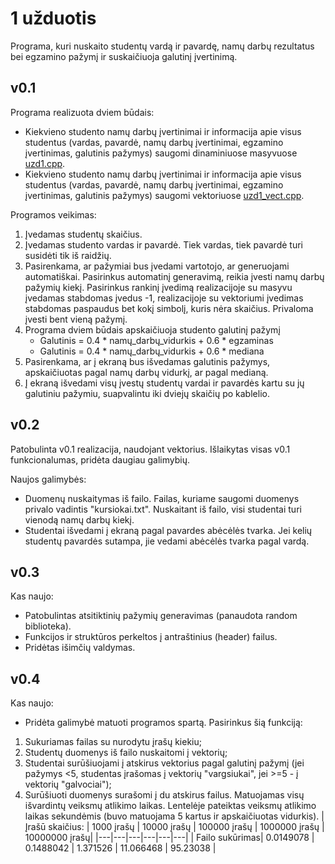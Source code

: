 # 1 užduotis

Programa, kuri nuskaito studentų vardą ir pavardę, namų darbų rezultatus bei egzamino pažymį ir suskaičiuoja galutinį įvertinimą.

## v0.1

Programa realizuota dviem būdais:
- Kiekvieno studento namų darbų įvertinimai ir informacija apie visus studentus (vardas, pavardė, namų darbų įvertinimai, egzamino įvertinimas, galutinis pažymys) saugomi dinaminiuose masyvuose [uzd1.cpp](https://github.com/mantasbil/1-uzduotis/blob/v0.1/uzd1/uzd1.cpp).
- Kiekvieno studento namų darbų įvertinimai ir informacija apie visus studentus (vardas, pavardė, namų darbų įvertinimai, egzamino įvertinimas, galutinis pažymys) saugomi vektoriuose [uzd1_vect.cpp](https://github.com/mantasbil/1-uzduotis/blob/v0.1/uzd1_vect/uzd1_vect.cpp).

Programos veikimas:
1. Įvedamas studentų skaičius.
2. Įvedamas studento vardas ir pavardė. Tiek vardas, tiek pavardė turi susidėti tik iš raidžių.
3. Pasirenkama, ar pažymiai bus įvedami vartotojo, ar generuojami automatiškai. Pasirinkus automatinį generavimą, reikia įvesti namų darbų pažymių kiekį. Pasirinkus rankinį įvedimą realizacijoje su masyvu įvedamas stabdomas įvedus -1, realizacijoje su vektoriumi įvedimas stabdomas paspaudus bet kokį simbolį, kuris nėra skaičius. Privaloma įvesti bent vieną pažymį.
4. Programa dviem būdais apskaičiuoja studento galutinį pažymį
   - Galutinis = 0.4 * namų_darbų_vidurkis + 0.6 * egzaminas
   - Galutinis = 0.4 * namų_darbų_vidurkis + 0.6 * mediana
5. Pasirenkama, ar į ekraną bus išvedamas galutinis pažymys, apskaičiuotas pagal namų darbų vidurkį, ar pagal medianą.
6. Į ekraną išvedami visų įvestų studentų vardai ir pavardės kartu su jų galutiniu pažymiu, suapvalintu iki dviejų skaičių po kablelio.

## v0.2

Patobulinta v0.1 realizacija, naudojant vektorius. Išlaikytas visas v0.1 funkcionalumas, pridėta daugiau galimybių.

Naujos galimybės:
- Duomenų nuskaitymas iš failo. Failas, kuriame saugomi duomenys privalo vadintis "kursiokai.txt". Nuskaitant iš failo, visi studentai turi vienodą namų darbų kiekį.
- Studentai išvedami į ekraną pagal pavardes abėcėlės tvarka. Jei kelių studentų pavardės sutampa, jie vedami abėcėlės tvarka pagal vardą.

## v0.3

Kas naujo:
- Patobulintas atsitiktinių pažymių generavimas (panaudota random biblioteka).
- Funkcijos ir struktūros perkeltos į antraštinius (header) failus.
- Pridėtas išimčių valdymas.

## v0.4

Kas naujo:
- Pridėta galimybė matuoti programos spartą. Pasirinkus šią funkciją:
1. Sukuriamas failas su nurodytu įrašų kiekiu;
2. Studentų duomenys iš failo nuskaitomi į vektorių;
3. Studentai surūšiuojami į atskirus vektorius pagal galutinį pažymį (jei pažymys <5, studentas įrašomas į vektorių "vargsiukai", jei >=5 - į vektorių "galvociai");
4. Surūšiuoti duomenys surašomi į du atskirus failus.
Matuojamas visų išvardintų veiksmų atlikimo laikas.
Lentelėje pateiktas veiksmų atlikimo laikas sekundėmis (buvo matuojama 5 kartus ir apskaičiuotas vidurkis).
| Įrašū skaičius: | 1000 įrašų | 10000 įrašų | 100000 įrašų | 1000000 įrašų | 10000000 įrašų|
|---|---|---|---|---|---|
| Failo sukūrimas| 0.0149078 | 0.1488042 | 1.371526 | 11.066468 | 95.23038 |
